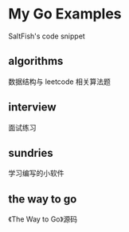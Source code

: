 # My Go Examples

SaltFish's code snippet

## algorithms

数据结构与 leetcode 相关算法题

## interview

面试练习

## sundries

学习编写的小软件

## the way to go

《The Way to Go》源码
